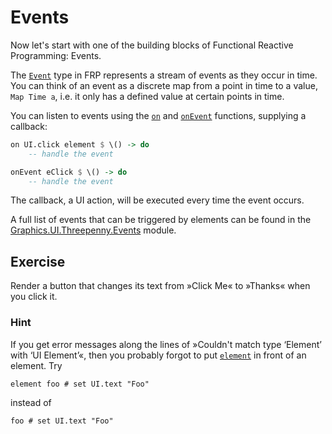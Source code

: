 Events
================================================================================

Now let's start with one of the building blocks of Functional Reactive
Programming: Events.

The [`Event`] type in FRP represents a stream of events as they occur in time.
You can think of an event as a discrete map from a point in time to a value,
`Map Time a`, i.e. it only has a defined value at certain points in time.

You can listen to events using the [`on`] and [`onEvent`] functions, supplying a
callback:

```haskell
on UI.click element $ \() -> do
    -- handle the event

onEvent eClick $ \() -> do
    -- handle the event
```

The callback, a UI action, will be executed every time the event occurs.

A full list of events that can be triggered by elements can be found in the
[Graphics.UI.Threepenny.Events] module.

[`Event`]: https://hackage.haskell.org/package/threepenny-gui-0.9.0.0/docs/Reactive-Threepenny.html#t:Event
[`on`]: https://hackage.haskell.org/package/threepenny-gui-0.9.0.0/docs/Graphics-UI-Threepenny-Core.html#v:on
[`onEvent`]: https://hackage.haskell.org/package/threepenny-gui-0.9.0.0/docs/Graphics-UI-Threepenny-Core.html#v:onEvent
[Graphics.UI.Threepenny.Events]: https://hackage.haskell.org/package/threepenny-gui-0.9.0.0/docs/Graphics-UI-Threepenny-Events.html

Exercise
--------------------------------------------------------------------------------

Render a button that changes its text from »Click Me« to »Thanks« when you click
it.

### Hint

If you get error messages along the lines of »Couldn't match type ‘Element’ with
‘UI Element’«, then you probably forgot to put [`element`] in front of an
element. Try

    element foo # set UI.text "Foo"

instead of

    foo # set UI.text "Foo"

[`element`]: https://hackage.haskell.org/package/threepenny-gui-0.9.0.0/docs/Graphics-UI-Threepenny-Core.html#v:element
